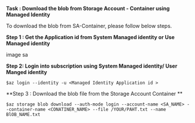 


**Task : Download the blob from Storage Account - Container using Managed Identity**


To download the blob from SA-Container, please follow below steps. 

**Step 1 : Get the Application id from System Managed identity or Use Managed identity**


image sa

**Step 2:  Login into subscription using System Managed identity/ User Manged identity**

`$az login --identity -u <Managed Identity Application id >`

**Step 3 : Download the blob file from the Storage Account Container **

`$az storage blob download --auth-mode login --account-name <SA_NAME> --container-name <CONATINER_NAME> --file /YOUR/PAHT.txt --name BlOB_NAME.txt`


